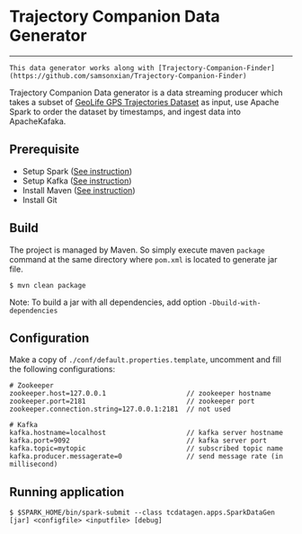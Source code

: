 # Trajectory Companion Data Generator
---
```
This data generator works along with [Trajectory-Companion-Finder](https://github.com/samsonxian/Trajectory-Companion-Finder)
```

Trajectory Companion Data generator is a data streaming producer which takes a subset of [GeoLife GPS Trajectories Dataset](https://research.microsoft.com/en-us/downloads/b16d359d-d164-469e-9fd4-daa38f2b2e13/) as input, use Apache Spark to order the dataset by timestamps, and ingest data into ApacheKafaka.

## Prerequisite
* Setup Spark ([See instruction](http://spark.apache.org/docs/latest/spark-standalone.html))
* Setup Kafka ([See instruction](http://kafka.apache.org/documentation.html))
* Install Maven ([See instruction](https://maven.apache.org/install.html))
* Install Git

## Build
The project is managed by Maven. So simply execute maven `package` command at the same directory where `pom.xml` is located to generate jar file.
```
$ mvn clean package
```
Note: To build a jar with all dependencies, add option `-Dbuild-with-dependencies`

## Configuration
Make a copy of `./conf/default.properties.template`, uncomment and fill the following configurations:

```
# Zookeeper
zookeeper.host=127.0.0.1                    // zookeeper hostname
zookeeper.port=2181                         // zookeeper port
zookeeper.connection.string=127.0.0.1:2181  // not used

# Kafka
kafka.hostname=localhost                    // kafka server hostname
kafka.port=9092                             // kafka server port
kafka.topic=mytopic                         // subscribed topic name
kafka.producer.messagerate=0                // send message rate (in millisecond)
```

## Running application

```
$ $SPARK_HOME/bin/spark-submit --class tcdatagen.apps.SparkDataGen [jar] <configfile> <inputfile> [debug]
```

